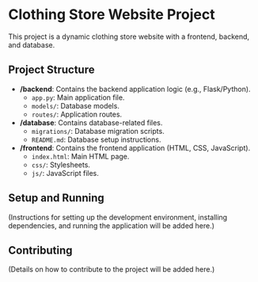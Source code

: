 # Clothing Store Website Project

This project is a dynamic clothing store website with a frontend, backend, and database.

## Project Structure

- **/backend**: Contains the backend application logic (e.g., Flask/Python).
  - `app.py`: Main application file.
  - `models/`: Database models.
  - `routes/`: Application routes.
- **/database**: Contains database-related files.
  - `migrations/`: Database migration scripts.
  - `README.md`: Database setup instructions.
- **/frontend**: Contains the frontend application (HTML, CSS, JavaScript).
  - `index.html`: Main HTML page.
  - `css/`: Stylesheets.
  - `js/`: JavaScript files.

## Setup and Running

(Instructions for setting up the development environment, installing dependencies, and running the application will be added here.)

## Contributing

(Details on how to contribute to the project will be added here.)
